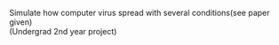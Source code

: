 Simulate how computer virus spread with several conditions(see paper given)  
(Undergrad 2nd year project)
